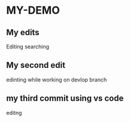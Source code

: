 # MY-DEMO

## My edits
Editing searching
## My second edit
edinting while working on devlop branch
## my third commit using vs code
editng